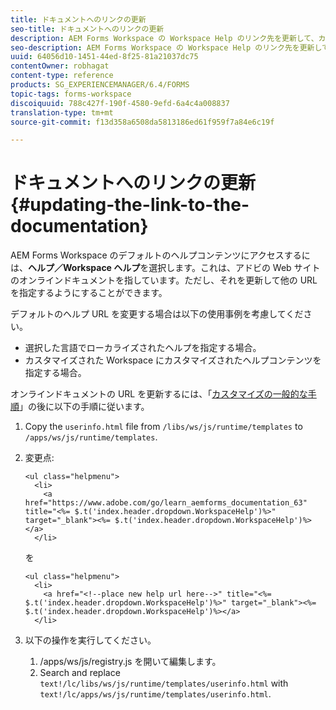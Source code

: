 ```yaml
---
title: ドキュメントへのリンクの更新
seo-title: ドキュメントへのリンクの更新
description: AEM Forms Workspace の Workspace Help のリンク先を更新して、カスタムドキュメントリンクに指定する方法。
seo-description: AEM Forms Workspace の Workspace Help のリンク先を更新して、カスタムドキュメントリンクに指定する方法。
uuid: 64056d10-1451-44ed-8f25-81a21037dc75
contentOwner: robhagat
content-type: reference
products: SG_EXPERIENCEMANAGER/6.4/FORMS
topic-tags: forms-workspace
discoiquuid: 788c427f-190f-4580-9efd-6a4c4a008837
translation-type: tm+mt
source-git-commit: f13d358a6508da5813186ed61f959f7a84e6c19f

---
```



# ドキュメントへのリンクの更新 {#updating-the-link-to-the-documentation}

AEM Forms Workspace のデフォルトのヘルプコンテンツにアクセスするには、**ヘルプ／Workspace ヘルプ**&#x200B;を選択します。これは、アドビの Web サイトのオンラインドキュメントを指しています。ただし、それを更新して他の URL を指定するようにすることができます。

デフォルトのヘルプ URL を変更する場合は以下の使用事例を考慮してください。

* 選択した言語でローカライズされたヘルプを指定する場合。
* カスタマイズされた Workspace にカスタマイズされたヘルプコンテンツを指定する場合。

オンラインドキュメントの URL を更新するには、「[カスタマイズの一般的な手順](/help/forms/using/generic-steps-html-workspace-customization.md)」の後に以下の手順に従います。

1. Copy the `userinfo.html` file from `/libs/ws/js/runtime/templates` to `/apps/ws/js/runtime/templates`.
1. 変更点:

   ```
   <ul class="helpmenu">
     <li>            
       <a href="https://www.adobe.com/go/learn_aemforms_documentation_63" title="<%= $.t('index.header.dropdown.WorkspaceHelp')%>" target="_blank"><%= $.t('index.header.dropdown.WorkspaceHelp')%></a>
     </li>
   ```

   を

   ```
   <ul class="helpmenu">
     <li>            
       <a href="<!--place new help url here-->" title="<%= $.t('index.header.dropdown.WorkspaceHelp')%>" target="_blank"><%= $.t('index.header.dropdown.WorkspaceHelp')%></a>
     </li>
   ```

1. 以下の操作を実行してください。

   1. /apps/ws/js/registry.js を開いて編集します。
   1. Search and replace `text!/lc/libs/ws/js/runtime/templates/userinfo.html` with `text!/lc/apps/ws/js/runtime/templates/userinfo.html`.
